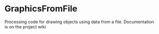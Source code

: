 # GraphicsFromFile
Processing code for drawing objects using data from a file.
Documentation is on the project wiki
